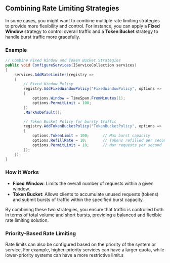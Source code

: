 ## Combining Rate Limiting Strategies

In some cases, you might want to combine multiple rate limiting strategies to provide more flexibility and control. For instance, you can apply a **Fixed Window** strategy to control overall traffic and a **Token Bucket** strategy to handle burst traffic more gracefully.

### Example

```csharp
// Combine Fixed Window and Token Bucket Strategies
public void ConfigureServices(IServiceCollection services)
{
    services.AddRateLimiter(registry =>
    {
        // Fixed Window Policy
        registry.AddFixedWindowPolicy("FixedWindowPolicy", options =>
        {
            options.Window = TimeSpan.FromMinutes(1);
            options.PermitLimit = 100;
        })
        .MarkAsDefault();

        // Token Bucket Policy for bursty traffic
        registry.AddTokenBucketPolicy("TokenBucketPolicy", options =>
        {
            options.TokenLimit = 100;      // Max burst capacity
            options.RefillRate = 10;       // Tokens refilled per second
            options.PermitLimit = 10;      // Max requests per second
        });
    });
}
```

### How it Works

- **Fixed Window**: Limits the overall number of requests within a given window.
- **Token Bucket**: Allows clients to accumulate unused requests (tokens) and submit bursts of traffic within the specified burst capacity.

By combining these two strategies, you ensure that traffic is controlled both in terms of total volume and short bursts, providing a balanced and flexible rate limiting solution.

### Priority-Based Rate Limiting

Rate limits can also be configured based on the priority of the system or service. For example, higher-priority services can have a larger quota, while lower-priority systems can have a more restrictive limit.s